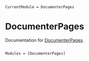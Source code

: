 ```@meta
CurrentModule = DocumenterPages
```

# DocumenterPages

Documentation for [DocumenterPages](https://github.com/asinghvi17/DocumenterPages.jl).

```@index
```

```@autodocs
Modules = [DocumenterPages]
```
